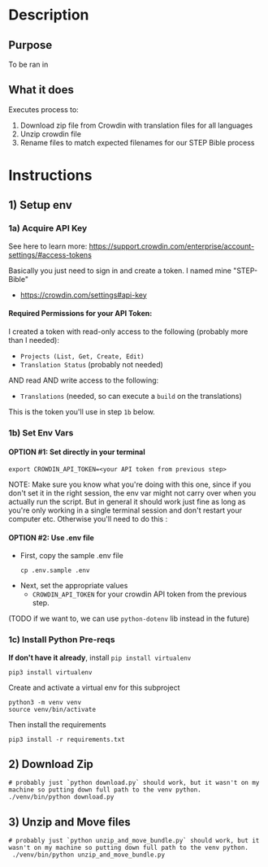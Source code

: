 # Description
## Purpose
To be ran in 

## What it does
Executes process to:
1) Download zip file from Crowdin with translation files for all languages
2) Unzip crowdin file 
3) Rename files to match expected filenames for our STEP Bible process


# Instructions
## 1) Setup env
### 1a) Acquire API Key
See here to learn more: https://support.crowdin.com/enterprise/account-settings/#access-tokens

Basically you just need to sign in and create a token. I named mine "STEP-Bible"
- https://crowdin.com/settings#api-key
    
#### Required Permissions for your API Token: 
I created a token with read-only access to the following (probably more than I needed):
- `Projects (List, Get, Create, Edit)`
- `Translation Status` (probably not needed)

AND read AND write access to the following: 
- `Translations` (needed, so can execute a `build` on the translations)

This is the token you'll use in step `1b` below. 

### 1b) Set Env Vars


#### OPTION #1: Set directly in your terminal

```
export CROWDIN_API_TOKEN=<your API token from previous step>
```

NOTE: Make sure you know what you're doing with this one, since if you don't set it in the right session, the env var might not carry over when you actually run the script. But in general it should work just fine as long as you're only working in a single terminal session and don't restart your computer etc. Otherwise you'll need to do this : 

#### OPTION #2: Use .env file
- First, copy the sample .env file
    ```
    cp .env.sample .env 
    ```
- Next, set the appropriate values
    - `CROWDIN_API_TOKEN` for your crowdin API token from the previous step. 

(TODO if we want to, we can use `python-dotenv` lib instead in the future)

### 1c) Install Python Pre-reqs
**If don't have it already**, install `pip install virtualenv`
```
pip3 install virtualenv
```

Create and activate a virtual env for this subproject
```
python3 -m venv venv
source venv/bin/activate
```

Then install the requirements
```
pip3 install -r requirements.txt
```

## 2) Download Zip
```
# probably just `python download.py` should work, but it wasn't on my machine so putting down full path to the venv python. 
./venv/bin/python download.py
```


## 3) Unzip and Move files
```
# probably just `python unzip_and_move_bundle.py` should work, but it wasn't on my machine so putting down full path to the venv python. 
 ./venv/bin/python unzip_and_move_bundle.py
```
